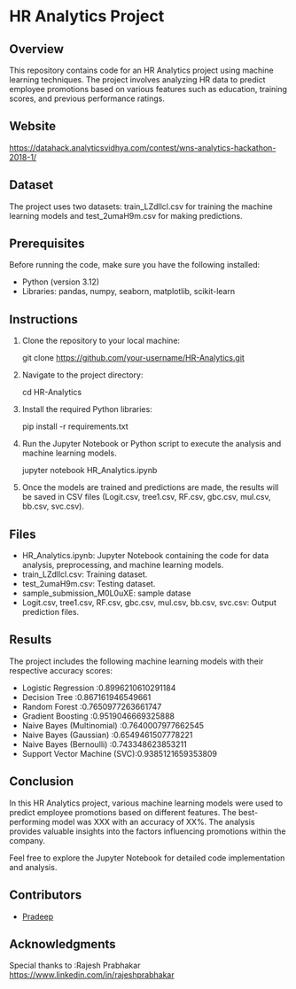 # HR Analytics Project

## Overview

This repository contains code for an HR Analytics project using machine learning techniques. 
The project involves analyzing HR data to predict employee promotions based on various features such as education, training scores, and previous performance ratings.

## Website
https://datahack.analyticsvidhya.com/contest/wns-analytics-hackathon-2018-1/

## Dataset

The project uses two datasets: train_LZdllcl.csv for training the machine learning models and test_2umaH9m.csv for making predictions.

## Prerequisites

Before running the code, make sure you have the following installed:

- Python (version 3.12)
- Libraries: pandas, numpy, seaborn, matplotlib, scikit-learn

## Instructions

1. Clone the repository to your local machine:

      git clone https://github.com/your-username/HR-Analytics.git
   
2. Navigate to the project directory:

      cd HR-Analytics
   
3. Install the required Python libraries:

      pip install -r requirements.txt
   
4. Run the Jupyter Notebook or Python script to execute the analysis and machine learning models.

      jupyter notebook HR_Analytics.ipynb
   
5. Once the models are trained and predictions are made, the results will be saved in CSV files (Logit.csv, tree1.csv, RF.csv, gbc.csv, mul.csv, bb.csv, svc.csv).

## Files

- HR_Analytics.ipynb: Jupyter Notebook containing the code for data analysis, preprocessing, and machine learning models.
- train_LZdllcl.csv: Training dataset.
- test_2umaH9m.csv: Testing dataset.
- sample_submission_M0L0uXE: sample datase
- Logit.csv, tree1.csv, RF.csv, gbc.csv, mul.csv, bb.csv, svc.csv: Output prediction files.

## Results

The project includes the following machine learning models with their respective accuracy scores:

- Logistic Regression         :0.8996210610291184
- Decision Tree               :0.867161946549661
- Random Forest               :0.7650977263661747
- Gradient Boosting           :0.9519046669325888
- Naive Bayes (Multinomial)   :0.7640007977662545
- Naive Bayes (Gaussian)      :0.6549461507778221
- Naive Bayes (Bernoulli)     :0.743348623853211
- Support Vector Machine (SVC):0.9385121659353809

## Conclusion

In this HR Analytics project, various machine learning models were used to predict employee promotions based on different features. 
The best-performing model was XXX with an accuracy of XX%. The analysis provides valuable insights into the factors influencing promotions within the company.

Feel free to explore the Jupyter Notebook for detailed code implementation and analysis.

## Contributors

- [Pradeep](https://github.com/Pradeep537)

## Acknowledgments

Special thanks to :Rajesh Prabhakar
https://www.linkedin.com/in/rajeshprabhakar
